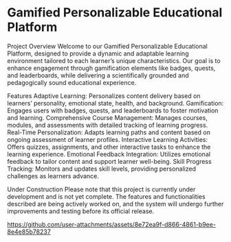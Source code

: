 # Gamified Personalizable Educational Platform
Project Overview
Welcome to our Gamified Personalizable Educational Platform, designed to provide a dynamic and adaptable learning environment tailored to each learner’s unique characteristics. Our goal is to enhance engagement through gamification elements like badges, quests, and leaderboards, while delivering a scientifically grounded and pedagogically sound educational experience.

Features
Adaptive Learning: Personalizes content delivery based on learners’ personality, emotional state, health, and background.
Gamification: Engages users with badges, quests, and leaderboards to foster motivation and learning.
Comprehensive Course Management: Manages courses, modules, and assessments with detailed tracking of learning progress.
Real-Time Personalization: Adapts learning paths and content based on ongoing assessment of learner profiles.
Interactive Learning Activities: Offers quizzes, assignments, and other interactive tasks to enhance the learning experience.
Emotional Feedback Integration: Utilizes emotional feedback to tailor content and support learner well-being.
Skill Progress Tracking: Monitors and updates skill levels, providing personalized challenges as learners advance.

Under Construction
Please note that this project is currently under development and is not yet complete. The features and functionalities described are being actively worked on, and the system will undergo further improvements and testing before its official release.

https://github.com/user-attachments/assets/8e72ea9f-d866-4861-b9ee-8e4e85b78237
